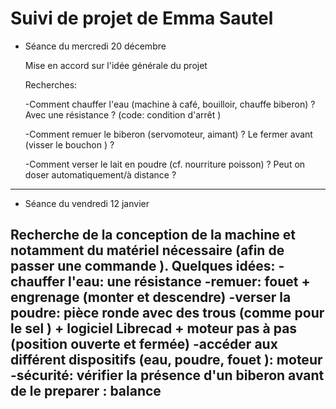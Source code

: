 # Suivi de projet de Emma Sautel

* Séance du mercredi 20 décembre

   Mise en accord sur l'idée générale du projet

   Recherches:

     -Comment chauffer l'eau (machine à café, bouilloir, chauffe biberon) ? 
     Avec une résistance ?  (code: condition d'arrêt )
      
     -Comment remuer le biberon (servomoteur, aimant) ? 
     Le fermer avant (visser le bouchon ) ?
      
     -Comment verser le lait en poudre (cf. nourriture poisson) ? 
      Peut on doser automatiquement/à distance ?   
 -------------------------------------------------------------------------------------------------------------------
      
* Séance du vendredi 12 janvier

Recherche de la conception de la machine et notamment du matériel nécessaire (afin de passer une commande ).
Quelques idées: 
       -chauffer l'eau: une résistance 
       -remuer: fouet + engrenage (monter et descendre)
       -verser la poudre: pièce ronde avec des trous (comme pour le sel ) + logiciel Librecad + moteur pas à pas (position ouverte et fermée)
       -accéder aux différent dispositifs (eau, poudre, fouet ): moteur
       -sécurité: vérifier la présence d'un biberon avant de le preparer : balance 
 ---------------------------------------------------------------------------------------------------------------------
